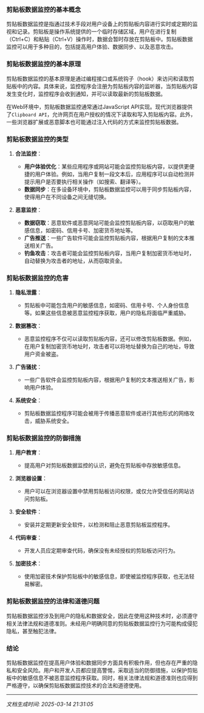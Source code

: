 ### 剪贴板数据监控的基本概念

剪贴板数据监控是指通过技术手段对用户设备上的剪贴板内容进行实时或定期的监视和记录。剪贴板是操作系统提供的一个临时存储区域，用户在进行复制（Ctrl+C）和粘贴（Ctrl+V）操作时，数据会暂时存放在剪贴板中。剪贴板数据监控可以用于多种目的，包括提高用户体验、数据同步、以及恶意攻击。

### 剪贴板数据监控的基本原理

剪贴板数据监控的基本原理是通过编程接口或系统钩子（hook）来访问和读取剪贴板中的内容。具体来说，监控程序会注册为剪贴板内容的监听器，当剪贴板内容发生变化时，监控程序会收到通知，并可以读取最新的剪贴板数据。

在Web环境中，剪贴板数据监控通常通过JavaScript API实现。现代浏览器提供了`Clipboard API`，允许网页在用户授权的情况下读取和写入剪贴板内容。此外，一些浏览器扩展或恶意脚本也可能通过注入代码的方式来监控剪贴板数据。

### 剪贴板数据监控的类型

1. **合法监控**：
   - **用户体验优化**：某些应用程序或网站可能会监控剪贴板内容，以提供更便捷的用户体验。例如，当用户复制一段文本后，应用程序可以自动检测并提示用户是否要执行相关操作（如搜索、翻译等）。
   - **数据同步**：在多设备环境中，剪贴板数据监控可以用于同步剪贴板内容，使得用户在不同设备之间无缝切换。

2. **恶意监控**：
   - **数据窃取**：恶意软件或恶意网站可能会监控剪贴板内容，以窃取用户的敏感信息，如密码、信用卡号、加密货币地址等。
   - **广告推送**：一些广告软件可能会监控剪贴板内容，根据用户复制的文本推送相关广告。
   - **钓鱼攻击**：攻击者可能会监控剪贴板内容，当用户复制加密货币地址时，自动替换为攻击者的地址，从而窃取资金。

### 剪贴板数据监控的危害

1. **隐私泄露**：
   - 剪贴板中可能包含用户的敏感信息，如密码、信用卡号、个人身份信息等。如果这些信息被恶意监控程序获取，用户的隐私将面临严重威胁。

2. **数据篡改**：
   - 恶意监控程序不仅可以读取剪贴板内容，还可以修改剪贴板数据。例如，在用户复制加密货币地址时，攻击者可以将地址替换为自己的地址，导致用户资金被盗。

3. **广告骚扰**：
   - 一些广告软件会监控剪贴板内容，根据用户复制的文本推送相关广告，影响用户体验。

4. **系统安全**：
   - 剪贴板数据监控程序可能会被用于传播恶意软件或进行其他形式的网络攻击，威胁系统安全。

### 剪贴板数据监控的防御措施

1. **用户教育**：
   - 提高用户对剪贴板数据监控的认识，避免在剪贴板中存放敏感信息。

2. **浏览器设置**：
   - 用户可以在浏览器设置中禁用剪贴板访问权限，或仅允许受信任的网站访问剪贴板。

3. **安全软件**：
   - 安装并定期更新安全软件，以检测和阻止恶意剪贴板监控程序。

4. **代码审查**：
   - 开发人员应定期审查代码，确保没有未经授权的剪贴板访问行为。

5. **加密技术**：
   - 使用加密技术保护剪贴板中的敏感信息，即使被监控程序获取，也无法轻易解密。

### 剪贴板数据监控的法律和道德问题

剪贴板数据监控涉及到用户的隐私和数据安全，因此在使用这种技术时，必须遵守相关法律法规和道德准则。未经用户明确同意的剪贴板数据监控行为可能构成侵犯隐私，甚至触犯法律。

### 结论

剪贴板数据监控在提高用户体验和数据同步方面具有积极作用，但也存在严重的隐私和安全风险。用户和开发人员都应提高警惕，采取适当的防御措施，以保护剪贴板中的敏感信息不被恶意监控程序获取。同时，相关法律法规和道德准则也应得到严格遵守，以确保剪贴板数据监控技术的合法和道德使用。

---

*文档生成时间: 2025-03-14 21:31:05*


